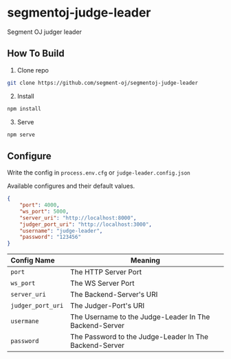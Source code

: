 # segmentoj-judge-leader
Segment OJ judger leader

## How To Build
1. Clone repo
```zsh
git clone https://github.com/segment-oj/segmentoj-judge-leader
```
2. Install
```zsh
npm install
```
3. Serve
```zsh
npm serve
```

## Configure
Write the config in `process.env.cfg` or `judge-leader.config.json`

Available configures and their default values.
```json
{
    "port": 4000,
    "ws_port": 5000,
    "server_uri": "http://localhost:8000",
    "judger_port_uri": "http://localhost:3000",
    "username": "judge-leader",
    "password": "123456"
}
```
|Config Name|Meaning|
|:--|--|
|`port`|The HTTP Server Port|
|`ws_port`|The WS Server Port|
|`server_uri`|The Backend-Server's URI|
|`judger_port_uri`|The Judger-Port's URI|
|`usermane`|The Username to the Judge-Leader In The Backend-Server|
|`password`|The Password to the Judge-Leader In The Backend-Server|
